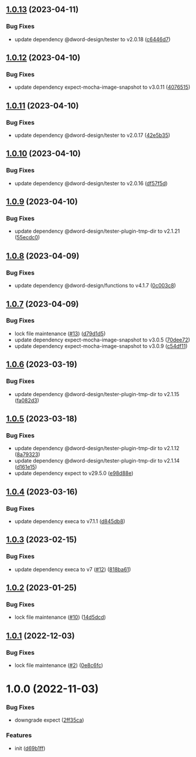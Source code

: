 ## [1.0.13](https://github.com/dword-design/pretest/compare/v1.0.12...v1.0.13) (2023-04-11)


### Bug Fixes

* update dependency @dword-design/tester to v2.0.18 ([c6446d7](https://github.com/dword-design/pretest/commit/c6446d7a2bbb63ff60151fdc0356ac2b6f62affc))

## [1.0.12](https://github.com/dword-design/pretest/compare/v1.0.11...v1.0.12) (2023-04-10)


### Bug Fixes

* update dependency expect-mocha-image-snapshot to v3.0.11 ([4076515](https://github.com/dword-design/pretest/commit/4076515ae183485b56f6d5bd8deb90683bb6a7d2))

## [1.0.11](https://github.com/dword-design/pretest/compare/v1.0.10...v1.0.11) (2023-04-10)


### Bug Fixes

* update dependency @dword-design/tester to v2.0.17 ([42e5b35](https://github.com/dword-design/pretest/commit/42e5b35ddfa3aa787bd4bde6bbeeddc7500d8b81))

## [1.0.10](https://github.com/dword-design/pretest/compare/v1.0.9...v1.0.10) (2023-04-10)


### Bug Fixes

* update dependency @dword-design/tester to v2.0.16 ([df57f5d](https://github.com/dword-design/pretest/commit/df57f5d58e4623a14f0cf32fb94646e65704f44a))

## [1.0.9](https://github.com/dword-design/pretest/compare/v1.0.8...v1.0.9) (2023-04-10)


### Bug Fixes

* update dependency @dword-design/tester-plugin-tmp-dir to v2.1.21 ([55ecdc0](https://github.com/dword-design/pretest/commit/55ecdc0e0d0ce225bdc74d0d2b8e40fcb891ab3b))

## [1.0.8](https://github.com/dword-design/pretest/compare/v1.0.7...v1.0.8) (2023-04-09)


### Bug Fixes

* update dependency @dword-design/functions to v4.1.7 ([0c003c8](https://github.com/dword-design/pretest/commit/0c003c869de864033e6b71dcc534ad29305b5583))

## [1.0.7](https://github.com/dword-design/pretest/compare/v1.0.6...v1.0.7) (2023-04-09)


### Bug Fixes

* lock file maintenance ([#13](https://github.com/dword-design/pretest/issues/13)) ([d79d1d5](https://github.com/dword-design/pretest/commit/d79d1d52681b68589101af605b35f59a32c6253c))
* update dependency expect-mocha-image-snapshot to v3.0.5 ([70dee72](https://github.com/dword-design/pretest/commit/70dee72a16b312a6ebae7eca60282abe1707ee39))
* update dependency expect-mocha-image-snapshot to v3.0.9 ([c54df11](https://github.com/dword-design/pretest/commit/c54df11d85e92a4f496d2facca4278b1ce2ccb41))

## [1.0.6](https://github.com/dword-design/pretest/compare/v1.0.5...v1.0.6) (2023-03-19)


### Bug Fixes

* update dependency @dword-design/tester-plugin-tmp-dir to v2.1.15 ([fa082d3](https://github.com/dword-design/pretest/commit/fa082d3dfca04f2d017732d6b50f50be9b1485f2))

## [1.0.5](https://github.com/dword-design/pretest/compare/v1.0.4...v1.0.5) (2023-03-18)


### Bug Fixes

* update dependency @dword-design/tester-plugin-tmp-dir to v2.1.12 ([8a79323](https://github.com/dword-design/pretest/commit/8a793238f51c369fa03e5e86de9135a4cf2d814a))
* update dependency @dword-design/tester-plugin-tmp-dir to v2.1.14 ([d161e15](https://github.com/dword-design/pretest/commit/d161e15bb2b67032c6bfeb45d947b1b86d9962c0))
* update dependency expect to v29.5.0 ([e98d88e](https://github.com/dword-design/pretest/commit/e98d88e7a41f64fe29cb2e20f12be39f6baea047))

## [1.0.4](https://github.com/dword-design/pretest/compare/v1.0.3...v1.0.4) (2023-03-16)


### Bug Fixes

* update dependency execa to v7.1.1 ([d845db8](https://github.com/dword-design/pretest/commit/d845db8c1bed68c516bf4709cc3baea123b351ea))

## [1.0.3](https://github.com/dword-design/pretest/compare/v1.0.2...v1.0.3) (2023-02-15)


### Bug Fixes

* update dependency execa to v7 ([#12](https://github.com/dword-design/pretest/issues/12)) ([818ba61](https://github.com/dword-design/pretest/commit/818ba61506c0ab70eccb56152ceb5c5328160d3e))

## [1.0.2](https://github.com/dword-design/pretest/compare/v1.0.1...v1.0.2) (2023-01-25)


### Bug Fixes

* lock file maintenance ([#10](https://github.com/dword-design/pretest/issues/10)) ([14d5dcd](https://github.com/dword-design/pretest/commit/14d5dcd7c8166bbd84bf68693ce897754eb71407))

## [1.0.1](https://github.com/dword-design/pretest/compare/v1.0.0...v1.0.1) (2022-12-03)


### Bug Fixes

* lock file maintenance ([#2](https://github.com/dword-design/pretest/issues/2)) ([0e8c6fc](https://github.com/dword-design/pretest/commit/0e8c6fc83244d14e764e6d4dc1e10215093c5c73))

# 1.0.0 (2022-11-03)


### Bug Fixes

* downgrade expect ([2ff35ca](https://github.com/dword-design/pretest/commit/2ff35caf23947662d6a37609bf0bffa05cc2787e))


### Features

* init ([d69b1ff](https://github.com/dword-design/pretest/commit/d69b1ff520add782948e31d361c8c732c08f1e61))

